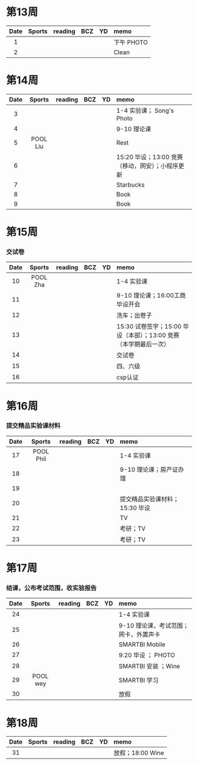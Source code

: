 # 第13周
| Date  | Sports | reading | BCZ | YD | memo | 
| :---: | :---: | :---: | :---: | :---: | :--- | 
| 1 | |  |  |  | 下午 PHOTO | 
| 2 |  |  |  |  | Clean | 

# 第14周
| Date  | Sports | reading | BCZ | YD | memo | 
| :---: | :---: | :---: | :---: | :---: | :--- | 
| 3 |  |  |  |  | 1-4 实验课； Song's Photo | 
| 4 |  |  |  |  | 9-10 理论课 | 
| 5 | POOL Liu  |  |  |  | Rest | 
| 6 |  |  |  |  | 15:20 毕设；13:00 竞赛（移动，网安）；小程序更新 | 
| 7 |  |  |  |  | Starbucks | 
| 8 |  |  |  |  | Book | 
| 9 |  |  |  |  | Book |   

# 第15周
### 交试卷
| Date  | Sports | reading | BCZ | YD | memo | 
| :---: | :---: | :---: | :---: | :---: | :--- | 
| 10 | POOL Zha |  |  |  | 1-4 实验课 | 
| 11 |  |  |  |  | 9-10 理论课；16:00工商毕设开会 | 
| 12 |  |  |  |  | 洗车；出卷子 | 
| 13 |  |  |  |  | 15:30 试卷签字；15:00 毕设（本部）；13:00 竞赛（本学期最后一次）  | 
| 14 |  |  |  |  | 交试卷 | 
| 15 |  |  |  |  | 四、六级 | 
| 16 |  |  |  |  | csp认证 | 

# 第16周
### 提交精品实验课材料
| Date  | Sports | reading | BCZ | YD | memo | 
| :---: | :---: | :---: | :---: | :---: | :--- | 
| 17 | POOL Phil |  |  |  | 1-4 实验课 | 
| 18 |  |  |  |  | 9-10 理论课；房产证办理 | 
| 19 |  |  |  |  |  |   
| 20 |  |  |  |  | 提交精品实验课材料；15:30 毕设 | 
| 21 |  |  |  |  | TV | 
| 22 |  |  |  |  | 考研；TV | 
| 23 |  |  |  |  | 考研；TV | 

# 第17周
### 结课，公布考试范围，收实验报告
| Date  | Sports | reading | BCZ | YD | memo | 
| :---: | :---: | :---: | :---: | :---: | :--- | 
| 24 |  |  |  |  | 1-4 实验课 | 
| 25 |  |  |  |  | 9-10 理论课，考试范围；网卡，外置声卡 | 
| 26 |  |  |  |  | SMARTBI Mobile | 
| 27 |  |  |  |  | 9:20 毕设 ； PHOTO | 
| 28 |  |  |  |  | SMARTBI 安装 ；Wine| 
| 29 | POOL wey |  |  |  | SMARTBI 学习 |  
| 30 |  |  |  |  | 放假 | 

# 第18周
| Date  | Sports | reading | BCZ | YD | memo | 
| :---: | :---: | :---: | :---: | :---: | :--- | 
| 31 |  |  |  |  | 放假；18:00 Wine | 
